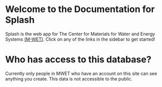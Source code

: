 # Welcome to the Documentation for Splash
Splash is the web app for The Center for Materials for Water and Energy Systems [(M-WET)](https://mwet.utexas.edu/). Click on any of the links in the sidebar to get started!

# Who has access to this database?
Currently only people in MWET who have an account on this site can see anything you create. This data is not accessible to the public.
